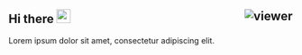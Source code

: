 ## Hi there <img src="https://media.giphy.com/media/hvRJCLFzcasrR4ia7z/giphy.gif" width="25px"> <img align="right" src="https://komarev.com/ghpvc/?username=WinTenDev&style=flat&color=d83a7c&label=Views" alt="viewer" />

Lorem ipsum dolor sit amet, consectetur adipiscing elit.
